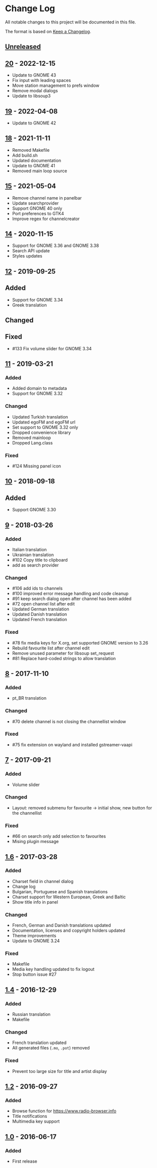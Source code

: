 # Change Log

All notable changes to this project will be documented in this file.

The format is based on [Keep a Changelog](http://keepachangelog.com/).

## [Unreleased]

## [20] - 2022-12-15

- Update to GNOME 43
- Fix input with leading spaces
- Move station management to prefs window
- Remove modal dialogs
- Update to libsoup3

## [19] - 2022-04-08

- Update to GNOME 42

## [18] - 2021-11-11

- Removed Makefile
- Add build.sh
- Updated documentation
- Update to GNOME 41
- Removed main loop source

## [15] - 2021-05-04

- Remove channel name in panelbar
- Update searchprovider
- Support GNOME 40 only
- Port preferences to GTK4
- Improve regex for channelcreator

## [14] - 2020-11-15

- Support for GNOME 3.36 and GNOME 3.38
- Search API update
- Styles updates

## [12] - 2019-09-25

## Added
- Support for GNOME 3.34
- Greek translation

## Changed

## Fixed
- #133 Fix volume slider for GNOME 3.34

## [11] - 2019-03-21

### Added
- Added domain to metadata
- Support for GNOME 3.32

### Changed
- Updated Turkish translation
- Updated egoFM and egoFM url
- Set support to GNOME 3.32 only
- Dropped convenience library
- Removed mainloop
- Dropped Lang.class

### Fixed
- #124 Missing panel icon

## [10] - 2018-09-18

## Added
- Support GNOME 3.30

## [9] - 2018-03-26

### Added
- Italian translation
- Ukrainian translation
- #102 Copy title to clipboard
- add as search provider

### Changed
- #106 add ids to channels
- #100 improved error message handling and code cleanup
- #91 keep search dialog open after channel has been added
- #72 open channel list after edit
- Updated German translation
- Updated Danish translation
- Updated French translation

### Fixed
- #78 fix media keys for X.org, set supported GNOME version to 3.26
- Rebuild favourite list after channel edit
- Remove unused parameter for libsoup set_request
- #81 Replace hard-coded strings to allow translation

## [8] - 2017-11-10

### Added
- pt_BR translation

### Changed
- #70 delete channel is not closing the channellist window

### Fixed
- #75 fix extension on wayland and installed gstreamer-vaapi

## [7] - 2017-09-21

### Added
- Volume slider

### Changed
- Layout: removed submenu for favourite -> initial show, new button for the channellist

### Fixed
- #66 on search only add selection to favourites
- Mising plugin message

## [1.6] - 2017-03-28

### Added
- Charset field in channel dialog
- Change log
- Bulgarian, Portuguese and Spanish translations
- Charset support for Western European, Greek and Baltic
- Show title info in panel

### Changed
- French, German and Danish translations updated
- Documentation, licenses and copyright holders updated
- Theme improvements
- Update to GNOME 3.24

### Fixed
- Makefile
- Media key handling updated to fix logout
- Stop button issue #27

## [1.4] - 2016-12-29

### Added
- Russian translation
- Makefile

### Changed
- French translation updated
- All generated files (`.mo`, `.pot`) removed

### Fixed
- Prevent too large size for title and artist display

## [1.2] - 2016-09-27

### Added
- Browse function for https://www.radio-browser.info
- Title notifications
- Multimedia key support

## [1.0] - 2016-06-17

### Added
- First release

[Unreleased]: https://github.com/hslbck/gnome-shell-extension-radio/tree/master
[20]: https://github.com/hslbck/gnome-shell-extension-radio/releases/tag/v20
[19]: https://github.com/hslbck/gnome-shell-extension-radio/releases/tag/v19
[18]: https://github.com/hslbck/gnome-shell-extension-radio/releases/tag/v18
[15]: https://github.com/hslbck/gnome-shell-extension-radio/releases/tag/v15
[14]: https://github.com/hslbck/gnome-shell-extension-radio/releases/tag/v14
[12]: https://github.com/hslbck/gnome-shell-extension-radio/releases/tag/v12
[11]: https://github.com/hslbck/gnome-shell-extension-radio/releases/tag/v11
[10]: https://github.com/hslbck/gnome-shell-extension-radio/releases/tag/v10
[9]: https://github.com/hslbck/gnome-shell-extension-radio/releases/tag/v9
[8]: https://github.com/hslbck/gnome-shell-extension-radio/releases/tag/v8
[7]: https://github.com/hslbck/gnome-shell-extension-radio/tree/v7
[1.6]: https://github.com/hslbck/gnome-shell-extension-radio/tree/v1.6
[1.4]: https://github.com/hslbck/gnome-shell-extension-radio/tree/v1.4
[1.2]: https://github.com/hslbck/gnome-shell-extension-radio/tree/v1.2
[1.0]: https://github.com/hslbck/gnome-shell-extension-radio/tree/v1.0
